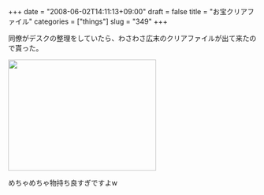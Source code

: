 +++
date = "2008-06-02T14:11:13+09:00"
draft = false
title = "お宝クリアファイル"
categories = ["things"]
slug = "349"
+++

同僚がデスクの整理をしていたら、わさわさ広末のクリアファイルが出て来たので貰った。

<a href="/images/2008/06/100_0719.jpg"><img class="alignnone size-medium wp-image-348" title="広末クリアファイル" src="/images/2008/06/100_0719-300x225.jpg" alt="" width="300" height="225" /></a>

めちゃめちゃ物持ち良すぎですよw
